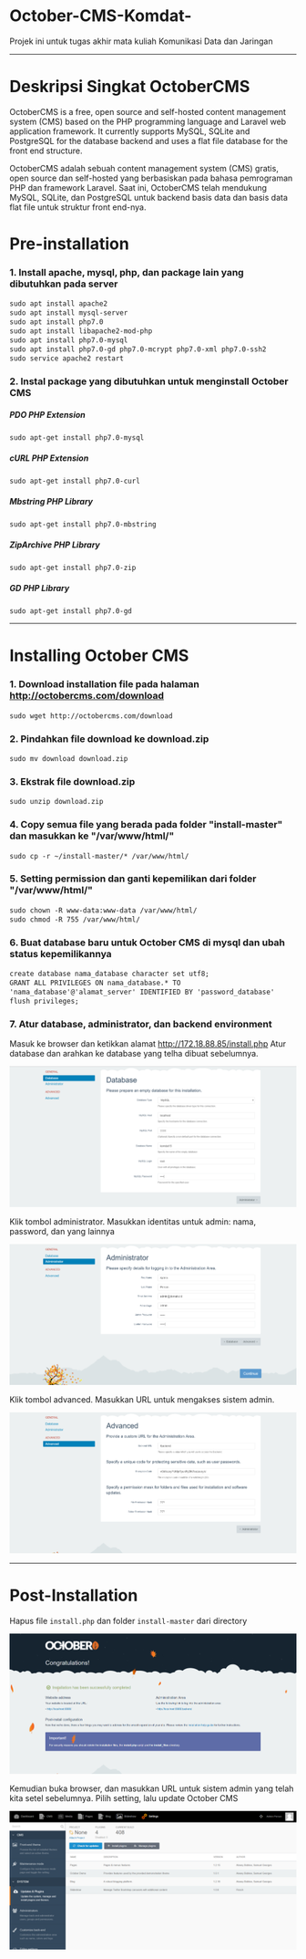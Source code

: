 # October-CMS-Komdat-
Projek ini untuk tugas akhir mata kuliah Komunikasi Data dan Jaringan  
***

# Deskripsi Singkat OctoberCMS
OctoberCMS is a free, open source and self-hosted content management system (CMS) based on the PHP programming language and Laravel web application framework. It currently supports MySQL, SQLite and PostgreSQL for the database backend and uses a flat file database for the front end structure.

OctoberCMS adalah sebuah content management system (CMS) gratis, open source dan self-hosted yang berbasiskan pada bahasa pemrograman PHP dan framework Laravel. Saat ini, OctoberCMS telah mendukung MySQL, SQLite, dan PostgreSQL untuk backend basis data dan basis data flat file untuk struktur front end-nya.

# Pre-installation
### 1. Install apache, mysql, php, dan package lain yang dibutuhkan pada server
```shell
sudo apt install apache2
sudo apt install mysql-server
sudo apt install php7.0
sudo apt install libapache2-mod-php
sudo apt install php7.0-mysql
sudo apt install php7.0-gd php7.0-mcrypt php7.0-xml php7.0-ssh2
sudo service apache2 restart
```  

### 2. Instal package yang dibutuhkan untuk menginstall **October CMS**
##### PDO PHP Extension
```shell
sudo apt-get install php7.0-mysql
```  

##### cURL PHP Extension
```shell
sudo apt-get install php7.0-curl
```  

##### Mbstring PHP Library
```shell
sudo apt-get install php7.0-mbstring
```

##### ZipArchive PHP Library
```shell
sudo apt-get install php7.0-zip
```

##### GD PHP Library 
```shell
sudo apt-get install php7.0-gd
```
***

# Installing October CMS
### 1. Download installation file pada halaman http://octobercms.com/download
```shell
sudo wget http://octobercms.com/download
```

### 2. Pindahkan file download ke download.zip
```shell
sudo mv download download.zip
```

### 3. Ekstrak file download.zip
```shell
sudo unzip download.zip
```

### 4. Copy semua file yang berada pada folder "install-master" dan masukkan ke "/var/www/html/"
```shell
sudo cp -r ~/install-master/* /var/www/html/
```

### 5. Setting permission dan ganti kepemilikan dari folder "/var/www/html/"
```shell
sudo chown -R www-data:www-data /var/www/html/
sudo chmod -R 755 /var/www/html/
```
### 6. Buat database baru untuk October CMS di mysql dan ubah status kepemilikannya
```shell
create database nama_database character set utf8;
GRANT ALL PRIVILEGES ON nama_database.* TO 'nama_database'@'alamat_server' IDENTIFIED BY 'password_database'
flush privileges;
```

### 7. Atur database, administrator, dan backend environment
Masuk ke browser dan ketikkan alamat http://172.18.88.85/install.php
Atur database dan arahkan ke database yang telha dibuat sebelumnya.

![GitHub Logo](/images/Capture1.PNG)

Klik tombol administrator. Masukkan identitas untuk admin: nama, password, dan yang lainnya

![GitHub Logo](/images/Capture2.PNG)

Klik tombol advanced. Masukkan URL untuk mengakses sistem admin.

![GitHub Logo](/images/Capture3.PNG)

***
# Post-Installation
Hapus file `install.php` dan folder `install-master` dari directory

![GitHub Logo](/images/Capture4.PNG)


Kemudian buka browser, dan masukkan URL untuk sistem admin yang telah kita setel sebelumnya. Pilih setting, lalu update October CMS

![GitHub Logo](/images/Capture5.PNG)
